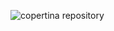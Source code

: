 ![copertina repository](https://user-images.githubusercontent.com/79698172/122639918-924c3e80-d0f4-11eb-8f58-8d5ed491eaa0.jpg)

